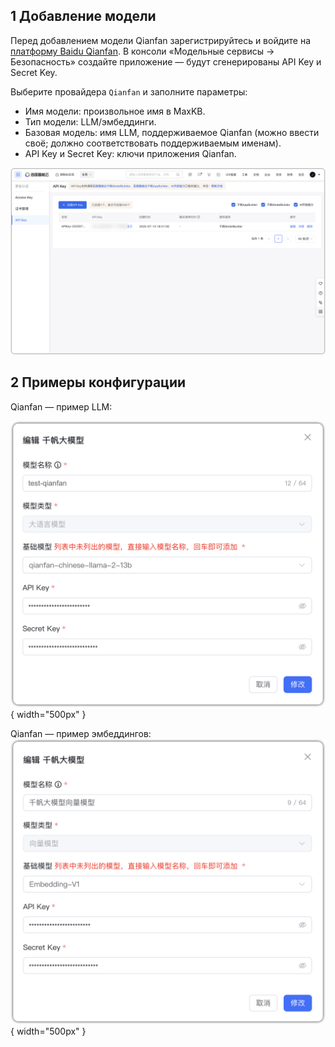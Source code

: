 ## 1 Добавление модели

Перед добавлением модели Qianfan зарегистрируйтесь и войдите на [платформу Baidu Qianfan](https://qianfan.cloud.baidu.com/). В консоли «Модельные сервисы → Безопасность» создайте приложение — будут сгенерированы API Key и Secret Key.

Выберите провайдера `Qianfan` и заполните параметры:

* Имя модели: произвольное имя в MaxKB.
* Тип модели: LLM/эмбеддинги.    
* Базовая модель: имя LLM, поддерживаемое Qianfan (можно ввести своё; должно соответствовать поддерживаемым именам).    
* API Key и Secret Key: ключи приложения Qianfan.


![百度应用](../../img/model/qianfan_app.png)


## 2 Примеры конфигурации

Qianfan — пример LLM:

![千帆大模型](../../img/model/qianfan_model.png){ width="500px" }

Qianfan — пример эмбеддингов:
![千帆大模型](../../img/model/qianfan_embedding.png){ width="500px" }


